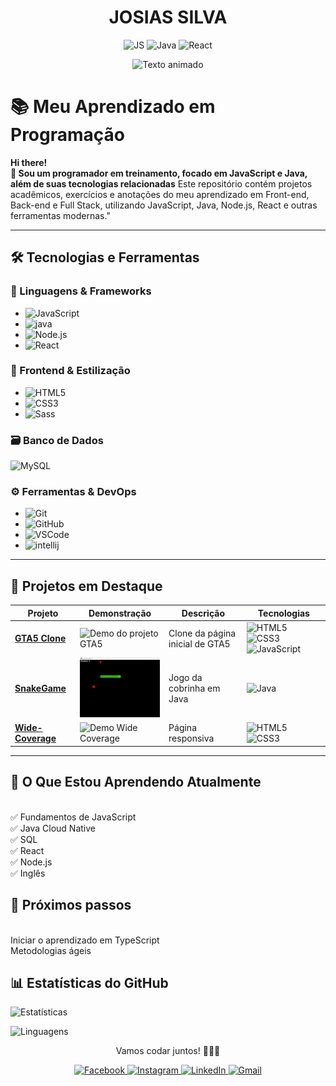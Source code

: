 <div align="center">
  <h1>JOSIAS SILVA</h1>
  <p> 
    <img src="https://img.icons8.com/color/48/000000/javascript.png" alt="JS" width="40"/>
    <img src="https://img.icons8.com/color/48/000000/java-coffee-cup-logo.png" alt="Java" width="40"/>
    <img src="https://img.icons8.com/ultraviolet/48/000000/react.png" alt="React" width="40"/>
  </p>
 
  <img src="https://readme-typing-svg.herokuapp.com?font=Fira+Code&weight=600&size=24&duration=4000&pause=1000&color=22F7D6&center=true&vCenter=true&width=600&height=60&lines=Desenvolvedor+Full+Stack+em+Treinamento;JavaScript+%7C+Java+%7C+React;Aprendizado+Cont%C3%ADnuo+%E2%9C%A8" alt="Texto animado" />
</div>
 
# **📚 Meu Aprendizado em Programação**

**Hi there!**
<br> 
**👋 Sou um programador em treinamento, focado em JavaScript e Java, além de suas tecnologias relacionadas**
Este repositório contém projetos acadêmicos, exercícios e anotações do meu aprendizado em Front-end, Back-end e Full Stack, utilizando JavaScript, Java, Node.js, React e outras ferramentas modernas."

---

## **🛠️ Tecnologias e Ferramentas**
 
  ### **📌 Linguagens & Frameworks**
- ![JavaScript](https://img.shields.io/badge/JavaScript-F7DF1E?style=for-the-badge&logo=javascript&logoColor=black) 
- ![java](https://img.shields.io/badge/Java-ED8B00?style=for-the-badge&logo=openjdk&logoColor=white)
- ![Node.js](https://img.shields.io/badge/Node.js-339933?style=for-the-badge&logo=node.js&logoColor=white)  
- ![React](https://img.shields.io/badge/React-61DAFB?style=for-the-badge&logo=react&logoColor=black)  

### **🎨 Frontend & Estilização** 
- ![HTML5](https://img.shields.io/badge/HTML5-E34F26?style=for-the-badge&logo=html5&logoColor=white)  
- ![CSS3](https://img.shields.io/badge/CSS3-1572B6?style=for-the-badge&logo=css3&logoColor=white)  
- ![Sass](https://img.shields.io/badge/Sass-CC6699?style=for-the-badge&logo=sass&logoColor=white)  

### **🗃️ Banco de Dados** 
![MySQL](https://img.shields.io/badge/MySQL-00000F?style=for-the-badge&logo=mysql&logoColor=white)  

### **⚙️ Ferramentas & DevOps** 
- ![Git](https://img.shields.io/badge/Git-F05032?style=for-the-badge&logo=git&logoColor=white)  
- ![GitHub](https://img.shields.io/badge/GitHub-181717?style=for-the-badge&logo=github&logoColor=white)  
- ![VSCode](https://img.shields.io/badge/VS_Code-007ACC?style=for-the-badge&logo=visual-studio-code&logoColor=white)  
- ![intellij](https://img.shields.io/badge/IntelliJ_IDEA-000000.svg?style=for-the-badge&logo=intellij-idea&logoColor=white)  

---

## 🚀 Projetos em Destaque

| Projeto | Demonstração | Descrição | Tecnologias |
|---------|--------------|-----------|------------|
| **[GTA5 Clone](https://github.com/josias-silva01/progeto-GTA5)** | <img src="https://github.com/josias-silva01/progeto-GTA5/raw/main/assets/gta5-demo.gif?raw=true" width="400" alt="Demo do projeto GTA5"> | Clone da página inicial de GTA5 | ![HTML5](https://img.shields.io/badge/-HTML5-E34F26) ![CSS3](https://img.shields.io/badge/-CSS3-1572B6) ![JavaScript](https://img.shields.io/badge/-JavaScript-F7DF1E) |
| **[SnakeGame](https://github.com/josias-silva01/SnakeGame)** | <img src="https://github.com/josias-silva01/SnakeGame/blob/main/Jogo%20da%20cobrinha/assets/Anima%C3%A7%C3%A3o.gif" width="200"> | Jogo da cobrinha em Java | ![Java](https://img.shields.io/badge/Java-ED8B00?logo=openjdk&logoColor=white) |
| **[Wide-Coverage](https://github.com/josias-silva01/wide-coverage)** | <img src="https://media.giphy.com/media/v1.Y2lkPTc5MGI3NjExcW0yY3B6Z3V1OGV1dWQ5Z2Z6Z2Z6Z2Z6Z2Z6Z2Z6Z2Z6Zw/giphy.gif" width="200" alt="Demo Wide Coverage"> | Página responsiva | ![HTML5](https://img.shields.io/badge/-HTML5-E34F26) ![CSS3](https://img.shields.io/badge/-CSS3-1572B6) |
  
---

## **📖 O Que Estou Aprendendo Atualmente**
<br>
✅ Fundamentos de JavaScript
<br>
✅ Java Cloud Native
<br>
✅ SQL
<br>
✅ React
<br>
✅ Node.js
<br>
✅ Inglês



## **📌 Próximos passos**
<br>
Iniciar o aprendizado em TypeScript
<br>
Metodologias ágeis 

 
## **📊 Estatísticas do GitHub**

![Estatísticas](https://github-readme-stats.vercel.app/api?username=josias-silva01&show_icons=true&theme=dark)  

![Linguagens](https://github-readme-stats.vercel.app/api/top-langs/?username=josias-silva01&layout=compact&theme=dark)  


<div align="center">
  <p> Vamos codar juntos! 👨‍💻🚀</p>
</div>
<div align="center">
  <a href="https://www.facebook.com/share/14yPrHXkN3A/" target="_blank">
    <img src="https://img.icons8.com/fluent/48/000000/facebook-new.png" width="40" alt="Facebook"/>
  </a>
  <a href="https://www.instagram.com/josiaslima422?igsh=NTJkcTBuOTVmMmxk" target="_blank">
    <img src="https://img.icons8.com/fluent/48/000000/instagram-new.png" width="40" alt="Instagram"/>
  </a>
  <a href="https://www.linkedin.com/in/josias-silva-576a69352" target="_blank">
    <img src="https://img.icons8.com/color/48/000000/linkedin.png" width="40" alt="LinkedIn"/>
  </a>
  <a href="mailto:josiassilvadev@gmail.com">
    <img src="https://img.icons8.com/fluent/48/000000/gmail.png" width="40" alt="Gmail"/>
  </a>
</div>



